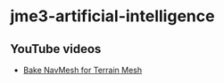 # jme3-artificial-intelligence

## YouTube videos
- [Bake NavMesh for Terrain Mesh](https://www.youtube.com/watch?v=iaoN6SmZt-8)
